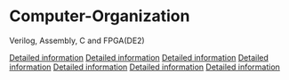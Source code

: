 # Computer-Organization
Verilog, Assembly, C and FPGA(DE2)
<body>
<a href="http://www.eecg.utoronto.ca/~henry/ece243/labs/1/">Detailed information</a>
<a href="http://www.eecg.utoronto.ca/~henry/ece243/labs/2/assembly_basics.html">Detailed information</a>
<a href="http://www.eecg.utoronto.ca/~henry/ece243/labs/3/subroutines.html">Detailed information</a>
<a href="http://www.eecg.utoronto.ca/~henry/ece243/labs/4/lego.html">Detailed information</a>
<a href="http://www.eecg.utoronto.ca/~henry/ece243/labs/5/polling.html">Detailed information</a>
<a href="http://www.eecg.utoronto.ca/~henry/ece243/labs/6/interrupt.html">Detailed information</a>
<a href="http://www.eecg.utoronto.ca/~henry/ece243/labs/7/microprocessor.html">Detailed information</a>

</body>
